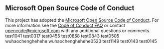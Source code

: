 ## Microsoft Open Source Code of Conduct
This project has adopted the [Microsoft Open Source Code of Conduct](https://opensource.microsoft.com/codeofconduct/).
For more information see the [Code of Conduct FAQ](https://opensource.microsoft.com/codeofconduct/faq/) or contact [opencode@microsoft.com](mailto:opencode@microsoft.com) with any additional questions or comments.
test1041
test0317
test0455
test0858
test0843
test0505
wuhaochenghehehe
wuhaochenghehehe0523
test1149
test0143
test0145
